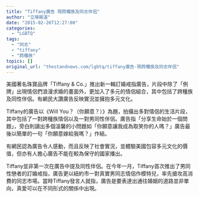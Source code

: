 ```yaml
---
title: "Tiffany廣告 現跨種族及同志伴侶"
author: "立場報道"
date: "2015-02-26T12:27:00"
categories:
  - "LGBTQ"
tags:
  - "同志"
  - "tiffany"
  - "跨種族"
topics: []
original_url: "thestandnews.com/lgbtq/tiffany廣告-現跨種族及同志伴侶"
---
```

美國著名珠寶品牌「Tiffany & Co.」推出新一輯訂婚戒指廣告，片段中除了「例牌」出現情侶們浪漫求婚的畫面外，更加入了多元的情侶組合，其中包括了跨種族及同性伴侶。有網民大讚廣告反映實況並擁抱多元文化。

Tiffany的廣告以《Will You？（你願意？）》為題，拍攝出多對情侶的生活片段，其中包括了一對跨種族情侶以及一對男同性伴侶。廣告指「分享生命始於一個問題」，旁白則讀出多個溫馨的小問題如「你願意讓我成為取笑你的人嗎？」廣告最後以簡單的一句「你願意嫁給我嗎？」作結。

有網民認為廣告令人感動，而且反映了社會實況，並體驗美國包容多元文化的價值，但亦有人擔心廣告不能在較為保守的國家播出。

Tiffany並非第一次在廣告中提及同性伴侶。在今年一月，Tiffany首次推出了男同性戀者的訂婚戒指，廣告更以紐約市一對真實男同志情侶作模特兒，率先搶攻高消費的同志市場。當時Tiffany發言人就指，廣告是要表達出通往婚姻的道路並非單向，真愛可以在不同形式的關係中出現。